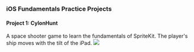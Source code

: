 ### iOS Fundamentals Practice Projects

#### Project 1: CylonHunt
A space shooter game to learn the fundamentals of SpriteKit. The player's ship moves with the tilt of the iPad.
![](https://media.giphy.com/media/gxNDmiK8ioRyzN4BsY/giphy.gif)


